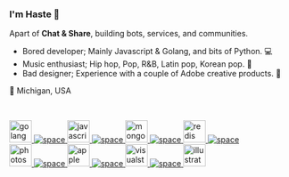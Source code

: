 ### I'm Haste 👋
Apart of **Chat & Share**, building bots, services, and communities.

 - Bored developer; Mainly Javascript & Golang, and bits of Python. 💻
 - Music enthusiast; Hip hop, Pop, R&B, Latin pop, Korean pop. 🎵
 - Bad designer; Experience with a couple of Adobe creative products. 🎨
 
💖 Michigan, USA

<br>

<a href="https://www.golang.org" target="_blank"> <img src="https://devicon.dev/devicon.git/icons/go/go-original.svg" alt="golang" width="40" height="40"/> </a>
<a href="https://" target="_blank"> <img src="https://i.imgur.com/RKMIKci.png" alt="space"/> </a>
<a href="https://www.javascript.com" target="_blank"> <img src="https://devicon.dev/devicon.git/icons/javascript/javascript-original.svg" alt="javascript" width="40" height="40"/> </a>
<a href="https://" target="_blank"> <img src="https://i.imgur.com/RKMIKci.png" alt="space"/> </a>
<a href="https://www.mongodb.com" target="_blank"> <img src="https://devicon.dev/devicon.git/icons/mongodb/mongodb-original.svg" alt="mongodb" width="40" height="40"/> </a>
<a href="https://" target="_blank"> <img src="https://i.imgur.com/RKMIKci.png" alt="space"/> </a>
<a href="https://www.redis.io" target="_blank"> <img src="https://devicon.dev/devicon.git/icons/redis/redis-original.svg" alt="redis" width="40" height="40"/> </a>
<a href="https://" target="_blank"> <img src="https://i.imgur.com/RKMIKci.png" alt="space"/> </a>
<br>
<a href="https://www.adobe.com/products/photoshop" target="_blank"> <img src="https://devicon.dev/devicon.git/icons/photoshop/photoshop-plain.svg" alt="photoshop" width="40" height="40"/> </a>
<a href="https://" target="_blank"> <img src="https://i.imgur.com/RKMIKci.png" alt="space"/> </a>
<a href="https://www.apple.com" target="_blank"> <img src="https://upload.wikimedia.org/wikipedia/commons/3/31/Apple_logo_white.svg" alt="apple" width="40" height="40"/> </a>
<a href="https://" target="_blank"> <img src="https://i.imgur.com/RKMIKci.png" alt="space"/> </a>
<a href="https://code.visualstudio.com/" target="_blank"> <img src="https://devicon.dev/devicon.git/icons/visualstudio/visualstudio-plain.svg" alt="visualstudio" width="40" height="40"/> </a>
<a href="https://" target="_blank"> <img src="https://i.imgur.com/RKMIKci.png" alt="space"/> </a>
<a href="https://www.adobe.com/products/illustrator" target="_blank"> <img src="https://devicon.dev/devicon.git/icons/illustrator/illustrator-plain.svg" alt="illustrator" width="40" height="40"/> </a>
